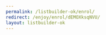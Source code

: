 ```yaml
---
permalink: /listbuilder-ok/enrol/
redirect: /enjoy/enrol/dEMOXksqNVU/
layout: listbuilder-ok
---
```


